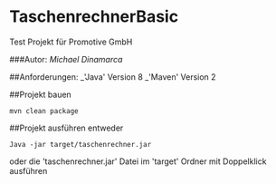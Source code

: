 # TaschenrechnerBasic
Test Projekt für Promotive GmbH

###Autor: *Michael Dinamarca*

##Anforderungen:
_'Java' Version 8 
_'Maven' Version 2

##Projekt bauen
```
mvn clean package
````

##Projekt ausführen
entweder
```
Java -jar target/taschenrechner.jar
```
oder die 'taschenrechner.jar' Datei im 'target' Ordner mit Doppelklick ausführen
